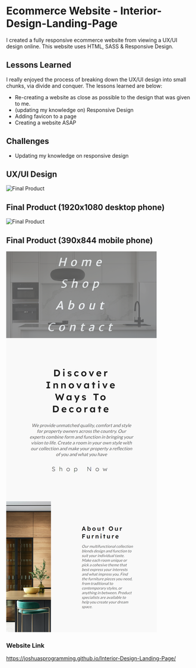 # Ecommerce Website - Interior-Design-Landing-Page

I created a fully responsive ecommerce website from viewing a UX/UI design online. This website uses HTML, SASS & Responsive Design.

## Lessons Learned

I really enjoyed the process of breaking down the UX/UI design into small chunks, via divide and conquer.
The lessons learned are below:

* Re-creating a website as close as possible to the design that was given to me. 
* (updating my knowledge on) Responsive Design
* Adding favicon to a page 
* Creating a website ASAP

## Challenges 

* Updating my knowledge on responsive design

## UX/UI Design
![Final Product]()

## Final Product (1920x1080 desktop phone)
![Final Product](https://github.com/JoshuasProgramming/Interior-Design-Landing-Page/blob/main/images/1920x1080.png)

## Final Product (390x844 mobile phone)
![Final Product](https://github.com/JoshuasProgramming/Interior-Design-Landing-Page/blob/main/images/390x844.png)

### Website Link
https://joshuasprogramming.github.io/Interior-Design-Landing-Page/

